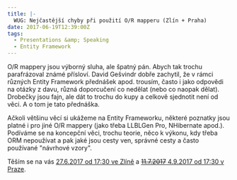 ```yaml
---
title: |-
  WUG: Nejčastější chyby při použití O/R mapperu (Zlín + Praha)
date: 2017-06-19T12:39:00Z
tags:
  - Presentations &amp; Speaking
  - Entity Framework
---
```

O/R mappery jsou výborný sluha, ale špatný pán. Abych tak trochu parafrázoval známé přísloví. David Gešvindr dobře zachytil, že v rámci různých Entity Framework přednášek apod. trousím, často i jako odpovědi na otázky z davu, různá doporcučení co nedělat (nebo co naopak dělat). Drobečky jsou fajn, ale dát to trochu do kupy a celkově sjednotit není od věci. A o tom je tato přednáška. 

<!-- excerpt -->

Ačkoli většinu věcí si ukážeme na Entity Frameworku, některé poznatky jsou platné i pro jiné O/R mappery (jako třeba LLBLGen Pro, NHibernate apod.). Podíváme se na koncepční věci, trochu teorie, něco k výkonu, kdy třeba ORM nepoužívat a pak jaké jsou cesty ven, správné cesty a často používané "návrhové vzory".

Těším se na vás [27.6.2017 od 17:30 ve Zlíně][1] a [<del>11.7.2017</del> 4.9.2017 od 17:30 v Praze][2].

[1]: http://wug.cz/zlin/akce/942-Nejcastejsi-chyby-pri-pouziti-O-R-mapperu
[2]: http://wug.cz/praha/akce/955-Nejcastejsi-chyby-pri-pouziti-O-R-mapperu